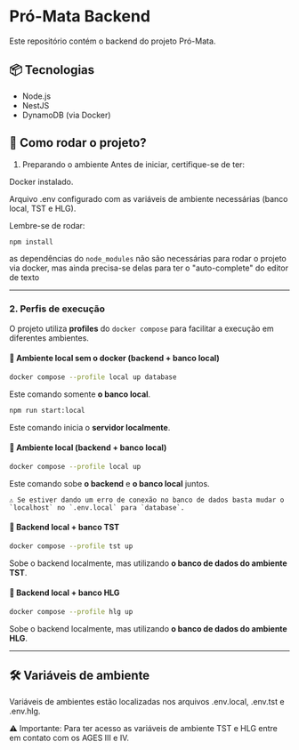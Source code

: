 # Pró-Mata Backend
Este repositório contém o backend do projeto Pró-Mata.

## 📦 Tecnologias
- Node.js
- NestJS
- DynamoDB (via Docker)

## 🚀 Como rodar o projeto?

1. Preparando o ambiente
Antes de iniciar, certifique-se de ter:

Docker instalado.

Arquivo .env configurado com as variáveis de ambiente necessárias (banco local, TST e HLG).

Lembre-se de rodar:
```bash
npm install
```

as dependências do `node_modules` não são necessárias para rodar o projeto via docker, mas ainda precisa-se delas para ter o "auto-complete" do editor de texto

---

### 2. Perfis de execução

O projeto utiliza **profiles** do `docker compose` para facilitar a execução em diferentes ambientes.

#### 🔹 Ambiente local sem o docker (backend + banco local)

```bash
docker compose --profile local up database
```

Este comando somente **o banco local**.

```bash
npm run start:local
```

Este comando inicia o **servidor localmente**.

#### 🔹 Ambiente local (backend + banco local)

```bash
docker compose --profile local up
```

Este comando sobe **o backend** e **o banco local** juntos.


    ⚠️ Se estiver dando um erro de conexão no banco de dados basta mudar o `localhost` no `.env.local` para `database`.


#### 🔹 Backend local + banco TST

```bash
docker compose --profile tst up
```

Sobe o backend localmente, mas utilizando **o banco de dados do ambiente TST**.


#### 🔹 Backend local + banco HLG

```bash
docker compose --profile hlg up
```

Sobe o backend localmente, mas utilizando **o banco de dados do ambiente HLG**.

---

## 🛠️ Variáveis de ambiente

Variáveis de ambientes estão localizadas nos arquivos .env.local, .env.tst e .env.hlg.
  
  ⚠️ Importante: Para ter acesso as variáveis de ambiente TST e HLG entre em contato com os AGES III e IV.


